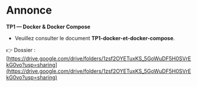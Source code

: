 # Annonce

**TP1 — Docker & Docker Compose**
- Veuillez consulter le document **TP1-docker-et-docker-compose**.

👉 Dossier : [https://drive.google.com/drive/folders/1zsf2OYETuxKS_5GoWuDF5H0SVrEkG0vo?usp=sharing](https://drive.google.com/drive/folders/1zsf2OYETuxKS_5GoWuDF5H0SVrEkG0vo?usp=sharing)


